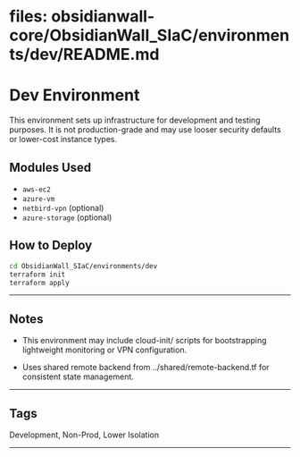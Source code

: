 

# files: obsidianwall-core/ObsidianWall_SIaC/environments/dev/README.md


# Dev Environment

This environment sets up infrastructure for development and testing purposes. It is not production-grade and may use looser security defaults or lower-cost instance types.

## Modules Used

- `aws-ec2`
- `azure-vm`
- `netbird-vpn` (optional)
- `azure-storage` (optional)

## How to Deploy

```bash
cd ObsidianWall_SIaC/environments/dev
terraform init
terraform apply
```
---

## Notes
 - This environment may include cloud-init/ scripts for bootstrapping lightweight monitoring or VPN configuration.

 - Uses shared remote backend from ../shared/remote-backend.tf for consistent state management.

---
## Tags
Development, Non-Prod, Lower Isolation

---


